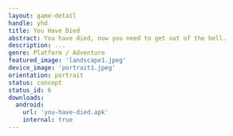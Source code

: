 ```yaml
---
layout: game-detail
handle: yhd
title: You Have Died
abstract: You have died, now you need to get out of the hell.
description: ...
genre: Platform / Adventure
featured_image: 'landscape1.jpeg'
device_image: 'portrait1.jpeg'
orientation: portrait
status: concept
status_id: 6
downloads:
  android:
    url: 'you-have-died.apk'
    internal: true
---
```

